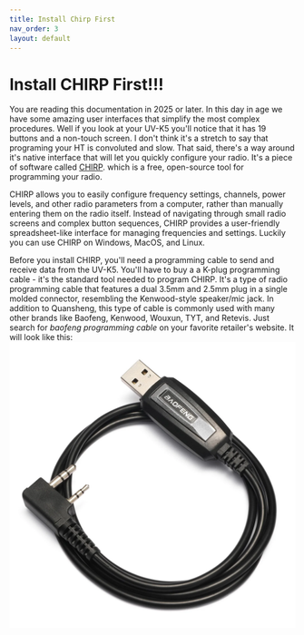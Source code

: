 ```yaml
---
title: Install Chirp First
nav_order: 3
layout: default
---
```


# Install CHIRP First!!!

You are reading this documentation in 2025 or later. In this day in age we have some amazing user interfaces that simplify the most complex procedures. Well if you look at your UV-K5 you'll notice that it has 19 buttons and a non-touch screen. I don't think it's a stretch to say that programing your HT is convoluted and slow. That said, there's a way around it's native interface that will let you quickly configure your radio. It's a piece of software called [CHIRP](https://chirpmyradio.com/projects/chirp/wiki/Home). which is a free, open-source tool for programming your radio.

CHIRP allows you to easily configure frequency settings, channels, power levels, and other radio parameters from a computer, rather than manually entering them on the radio itself. Instead of navigating through small radio screens and complex button sequences, CHIRP provides a user-friendly spreadsheet-like interface for managing frequencies and settings. Luckily you can use CHIRP on Windows, MacOS, and Linux.

Before you install CHIRP, you'll need a programming cable to send and receive data from the UV-K5. You'll have to buy a a K-plug programming cable - it's the standard tool needed to program CHIRP. It's a type of radio programming cable that features a dual 3.5mm and 2.5mm plug in a single molded connector, resembling the Kenwood-style speaker/mic jack. In addition to Quansheng, this type of cable is commonly used with many other brands like Baofeng, Kenwood, Wouxun, TYT, and Retevis. Just search for _baofeng programming cable_ on your favorite retailer's website. It will look like this: ![picture of K-plug programming cable](images/baofeng.png)
